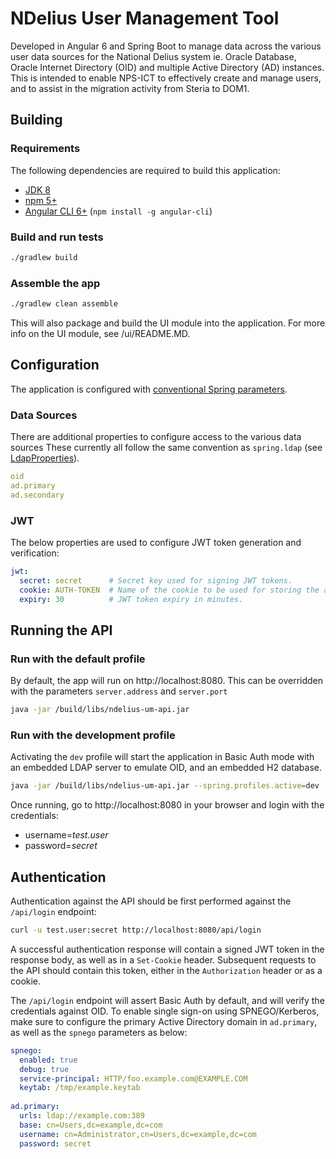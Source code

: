 # NDelius User Management Tool
Developed in Angular 6 and Spring Boot to manage data across the various user data sources for the National Delius 
system ie. Oracle Database, Oracle Internet Directory (OID) and multiple Active Directory (AD) instances. This is 
intended to enable NPS-ICT to effectively create and manage users, and to assist in the migration activity from Steria 
to DOM1.

## Building
### Requirements
The following dependencies are required to build this application:
* [JDK 8](http://www.oracle.com/technetwork/java/javase/downloads/jdk8-downloads-2133151.html)
* [npm 5+](https://www.npmjs.com/)
* [Angular CLI 6+](https://cli.angular.io/) (`npm install -g angular-cli`)

### Build and run tests
```bash
./gradlew build
```
### Assemble the app
```bash
./gradlew clean assemble
```
This will also package and build the UI module into the application. For more info on the UI module, see /ui/README.MD.

## Configuration
The application is configured with [conventional Spring parameters](https://docs.spring.io/spring-boot/docs/current/reference/html/common-application-properties.html).

### Data Sources
There are additional properties to configure access to the various data sources
These currently all follow the same convention as `spring.ldap` (see [LdapProperties](https://github.com/spring-projects/spring-boot/blob/v2.0.2.RELEASE/spring-boot-project/spring-boot-autoconfigure/src/main/java/org/springframework/boot/autoconfigure/ldap/LdapProperties.java)).
```yaml
oid
ad.primary
ad.secondary
```

### JWT
The below properties are used to configure JWT token generation and verification:
```yaml
jwt:
  secret: secret      # Secret key used for signing JWT tokens.
  cookie: AUTH-TOKEN  # Name of the cookie to be used for storing the auth token
  expiry: 30          # JWT token expiry in minutes.
```

## Running the API
### Run with the default profile
By default, the app will run on http://localhost:8080. This can be overridden with the parameters `server.address` and 
`server.port`
```bash
java -jar /build/libs/ndelius-um-api.jar
```

### Run with the development profile
Activating the `dev` profile will start the application in Basic Auth mode with an embedded LDAP server to emulate OID, 
and an embedded H2 database. 
```bash
java -jar /build/libs/ndelius-um-api.jar --spring.profiles.active=dev
```

Once running, go to http://localhost:8080 in your browser and login with the credentials:
* username=*test.user*
* password=*secret*

## Authentication 
Authentication against the API should be first performed against the `/api/login` endpoint:
```bash
curl -u test.user:secret http://localhost:8080/api/login
```

A successful authentication response will contain a signed JWT token in the response body, as well as in a `Set-Cookie` header.
Subsequent requests to the API should contain this token, either in the `Authorization` header or as a cookie.

The `/api/login` endpoint will assert Basic Auth by default, and will verify the credentials against OID. To enable 
single sign-on using SPNEGO/Kerberos, make sure to configure the primary Active Directory domain in `ad.primary`, as 
well as the `spnego` parameters as below:
```yaml
spnego:
  enabled: true
  debug: true
  service-principal: HTTP/foo.example.com@EXAMPLE.COM
  keytab: /tmp/example.keytab
  
ad.primary:
  urls: ldap://example.com:389
  base: cn=Users,dc=example,dc=com
  username: cn=Administrator,cn=Users,dc=example,dc=com
  password: secret
```
